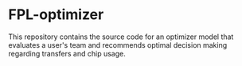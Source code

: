 # FPL-optimizer
This repository contains the source code for an optimizer model that evaluates a user's team and recommends optimal decision making regarding transfers and chip usage.

